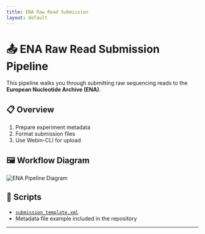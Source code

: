 ```yaml
---
title: ENA Raw Read Submission
layout: default
---
```


# 📤 ENA Raw Read Submission Pipeline

This pipeline walks you through submitting raw sequencing reads to the **European Nucleotide Archive (ENA)**.

## 📋 Overview

1. Prepare experiment metadata
2. Format submission files
3. Use Webin-CLI for upload

## 🖼️ Workflow Diagram

![ENA Pipeline Diagram](./assets/ena-diagram.png)

## 🧾 Scripts

- [`submission_template.xml`](https://github.com/your-username/scripts/blob/main/submission_template.xml)
- Metadata file example included in the repository

---

